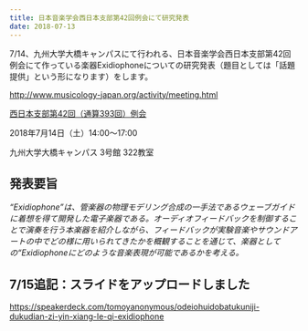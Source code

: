 ```yaml
---
title: 日本音楽学会西日本支部第42回例会にて研究発表
date: 2018-07-13
---
```


7/14、九州大学大橋キャンパスにて行われる、日本音楽学会西日本支部第42回例会にて作っている楽器Exidiophoneについての研究発表（題目としては「話題提供」という形になります）をします。



http://www.musicology-japan.org/activity/meeting.html



<!--more-->

[西日本支部第42回（通算393回）例会](http://www.lit.osaka-cu.ac.jp/asia/msj/#393) 

2018年7月14日（土）14:00～17:00 

九州大学大橋キャンパス 3号館 322教室



## 発表要旨

*“Exidiophone”は、管楽器の物理モデリング合成の一手法であるウェーブガイドに着想を得て開発した電子楽器である。オーディオフィードバックを制御することで演奏を行う本楽器を紹介しながら、フィードバックが実験音楽やサウンドアートの中でどの様に用いられてきたかを概観することを通じて、楽器としての“Exidiophoneにどのような音楽表現が可能であるかを考える。*



## 7/15追記：スライドをアップロードしました

https://speakerdeck.com/tomoyanonymous/odeiohuidobatukuniji-dukudian-zi-yin-xiang-le-qi-exidiophone

<script async class="speakerdeck-embed" data-id="0aefa27b6607435a80cb65df0aa722db" data-ratio="1.33333333333333" src="//speakerdeck.com/assets/embed.js"></script>